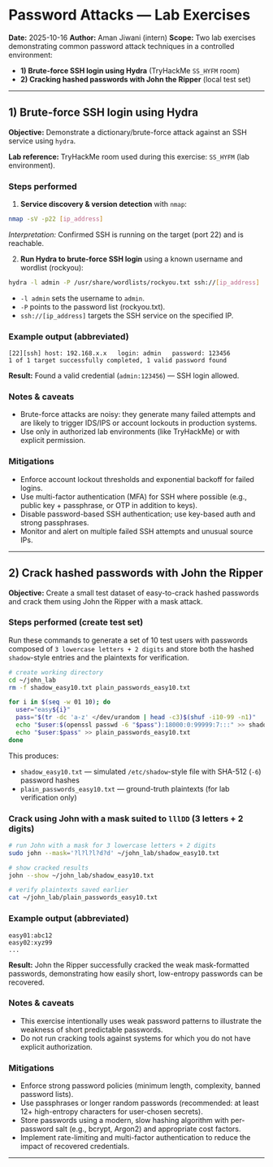 # Password Attacks — Lab Exercises

**Date:** 2025-10-16
**Author:** Aman Jiwani (intern)
**Scope:** Two lab exercises demonstrating common password attack techniques in a controlled environment:

* **1) Brute-force SSH login using Hydra** (TryHackMe `SS_HYFM` room)
* **2) Cracking hashed passwords with John the Ripper** (local test set)

---

## 1) Brute-force SSH login using Hydra

**Objective:** Demonstrate a dictionary/brute-force attack against an SSH service using `hydra`.

**Lab reference:** TryHackMe room used during this exercise: `SS_HYFM` (lab environment).

### Steps performed

1. **Service discovery & version detection** with `nmap`:

```bash
nmap -sV -p22 [ip_address]
```

*Interpretation:* Confirmed SSH is running on the target (port 22) and is reachable.

2. **Run Hydra to brute-force SSH login** using a known username and wordlist (rockyou):

```bash
hydra -l admin -P /usr/share/wordlists/rockyou.txt ssh://[ip_address]
```

* `-l admin` sets the username to `admin`.
* `-P` points to the password list (rockyou.txt).
* `ssh://[ip_address]` targets the SSH service on the specified IP.

### Example output (abbreviated)

```
[22][ssh] host: 192.168.x.x   login: admin   password: 123456
1 of 1 target successfully completed, 1 valid password found
```

**Result:** Found a valid credential (`admin:123456`) — SSH login allowed.

### Notes & caveats

* Brute-force attacks are noisy: they generate many failed attempts and are likely to trigger IDS/IPS or account lockouts in production systems.
* Use only in authorized lab environments (like TryHackMe) or with explicit permission.

### Mitigations

* Enforce account lockout thresholds and exponential backoff for failed logins.
* Use multi-factor authentication (MFA) for SSH where possible (e.g., public key + passphrase, or OTP in addition to keys).
* Disable password-based SSH authentication; use key-based auth and strong passphrases.
* Monitor and alert on multiple failed SSH attempts and unusual source IPs.

---

## 2) Crack hashed passwords with John the Ripper

**Objective:** Create a small test dataset of easy-to-crack hashed passwords and crack them using John the Ripper with a mask attack.

### Steps performed (create test set)

Run these commands to generate a set of 10 test users with passwords composed of `3 lowercase letters + 2 digits` and store both the hashed `shadow`-style entries and the plaintexts for verification.

```bash
# create working directory
cd ~/john_lab
rm -f shadow_easy10.txt plain_passwords_easy10.txt

for i in $(seq -w 01 10); do
  user="easy${i}"
  pass="$(tr -dc 'a-z' </dev/urandom | head -c3)$(shuf -i10-99 -n1)"
  echo "$user:$(openssl passwd -6 "$pass"):18000:0:99999:7:::" >> shadow_easy10.txt
  echo "$user:$pass" >> plain_passwords_easy10.txt
done
```

This produces:

* `shadow_easy10.txt` — simulated `/etc/shadow`-style file with SHA-512 (`-6`) password hashes
* `plain_passwords_easy10.txt` — ground-truth plaintexts (for lab verification only)

### Crack using John with a mask suited to `lllDD` (3 letters + 2 digits)

```bash
# run John with a mask for 3 lowercase letters + 2 digits
sudo john --mask='?l?l?l?d?d' ~/john_lab/shadow_easy10.txt

# show cracked results
john --show ~/john_lab/shadow_easy10.txt

# verify plaintexts saved earlier
cat ~/john_lab/plain_passwords_easy10.txt
```

### Example output (abbreviated)

```
easy01:abc12
easy02:xyz99
...
```

**Result:** John the Ripper successfully cracked the weak mask-formatted passwords, demonstrating how easily short, low-entropy passwords can be recovered.

### Notes & caveats

* This exercise intentionally uses weak password patterns to illustrate the weakness of short predictable passwords.
* Do not run cracking tools against systems for which you do not have explicit authorization.

### Mitigations

* Enforce strong password policies (minimum length, complexity, banned password lists).
* Use passphrases or longer random passwords (recommended: at least 12+ high-entropy characters for user-chosen secrets).
* Store passwords using a modern, slow hashing algorithm with per-password salt (e.g., bcrypt, Argon2) and appropriate cost factors.
* Implement rate-limiting and multi-factor authentication to reduce the impact of recovered credentials.

---


